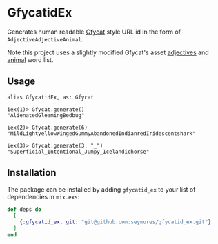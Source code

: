 # GfycatidEx

Generates human readable [Gfycat](http://gfycat.com) style URL id in the form of `AdjectiveAdjectiveAnimal`.

Note this project uses a slightly modified Gfycat's asset [adjectives](http://assets.gfycat.com/adjectives) and [animal](http://assets.gfycat.com/animals) word list.

## Usage

```
alias GfycatidEx, as: Gfycat

iex(1)> Gfycat.generate()
"AlienatedGleamingBedbug"

iex(2)> Gfycat.generate(6)
"MildLightyellowWingedGummyAbandonedIndianredIridescentshark"

iex(3)> Gfycat.generate(3, "_")
"Superficial_Intentional_Jumpy_Icelandichorse"

```

## Installation

The package can be installed
by adding `gfycatid_ex` to your list of dependencies in `mix.exs`:

```elixir
def deps do
  [
    {:gfycatid_ex, git: "git@github.com:seymores/gfycatid_ex.git"}
  ]
end
```

